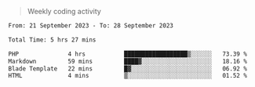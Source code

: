 > Weekly coding activity
<!--START_SECTION:waka-->

```txt
From: 21 September 2023 - To: 28 September 2023

Total Time: 5 hrs 27 mins

PHP              4 hrs           ██████████████████▒░░░░░░   73.39 %
Markdown         59 mins         ████▓░░░░░░░░░░░░░░░░░░░░   18.16 %
Blade Template   22 mins         █▓░░░░░░░░░░░░░░░░░░░░░░░   06.92 %
HTML             4 mins          ▒░░░░░░░░░░░░░░░░░░░░░░░░   01.52 %
```

<!--END_SECTION:waka-->
